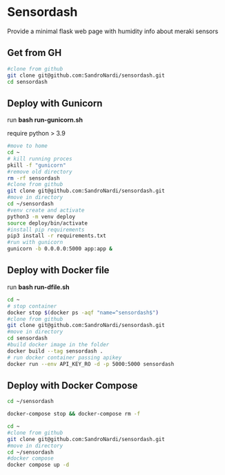 # Sensordash
Provide a minimal flask web page with humidity info about meraki sensors

## Get from GH
```bash
#clone from github
git clone git@github.com:SandroNardi/sensordash.git
cd sensordash
```
## Deploy with Gunicorn
run **bash run-gunicorn.sh**

require python > 3.9
```bash
#move to home
cd ~
# kill running proces
pkill -f "gunicorn"
#remove old directory
rm -rf sensordash
#clone from github
git clone git@github.com:SandroNardi/sensordash.git
#move in directory
cd ~/sensordash
#venv create and activate
python3 -m venv deploy
source deploy/bin/activate
#install pip requirements
pip3 install -r requirements.txt 
#run with gunicorn
gunicorn -b 0.0.0.0:5000 app:app &
```
## Deploy with Docker file
run **bash run-dfile.sh**
```bash
cd ~
# stop container
docker stop $(docker ps -aqf "name=^sensordash$")
#clone from github
git clone git@github.com:SandroNardi/sensordash.git
#move in directory
cd sensordash
#build docker image in the folder
docker build --tag sensordash .
# run docker container passing apikey
docker run --env API_KEY_RO -d -p 5000:5000 sensordash
```
## Deploy with Docker Compose

```bash
cd ~/sensordash

docker-compose stop && docker-compose rm -f

cd ~
#clone from github
git clone git@github.com:SandroNardi/sensordash.git
#move in directory
cd ~/sensordash
#docker compose
docker compose up -d
```
